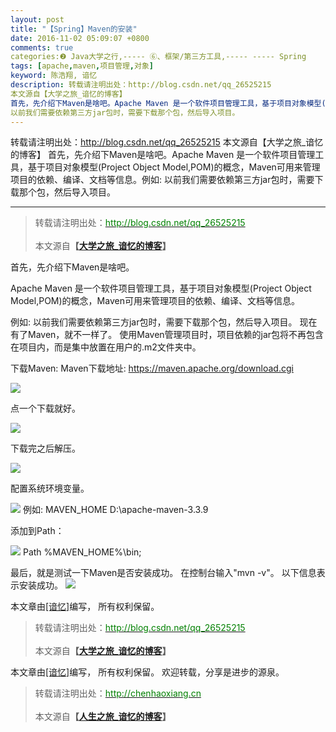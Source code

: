 ```yaml
---
layout: post
title: "【Spring】Maven的安装"
date: 2016-11-02 05:09:07 +0800
comments: true
categories:❷ Java大学之行,----- ⑥、框架/第三方工具,----- ----- Spring
tags: [apache,maven,项目管理,对象]
keyword: 陈浩翔, 谙忆
description: 转载请注明出处：http://blog.csdn.net/qq_26525215
本文源自【大学之旅_谙忆的博客】
首先，先介绍下Maven是啥吧。Apache Maven 是一个软件项目管理工具，基于项目对象模型(Project Object Model,POM)的概念，Maven可用来管理项目的依赖、编译、文档等信息。例如: 
以前我们需要依赖第三方jar包时，需要下载那个包，然后导入项目。 
---
```



转载请注明出处：http://blog.csdn.net/qq_26525215
本文源自【大学之旅_谙忆的博客】
首先，先介绍下Maven是啥吧。Apache Maven 是一个软件项目管理工具，基于项目对象模型(Project Object Model,POM)的概念，Maven可用来管理项目的依赖、编译、文档等信息。例如: 
以前我们需要依赖第三方jar包时，需要下载那个包，然后导入项目。
<!-- more -->
----------

<blockquote cite='陈浩翔'>
<p background-color='#D3D3D3'>转载请注明出处：<a href='http://blog.csdn.net/qq_26525215'><font color="green">http://blog.csdn.net/qq_26525215</font></a><br><br>
本文源自<strong>【<a href='http://blog.csdn.net/qq_26525215' target='_blank'>大学之旅_谙忆的博客</a>】</strong></p>
</blockquote>

首先，先介绍下Maven是啥吧。

Apache Maven 是一个软件项目管理工具，基于项目对象模型(Project Object Model,POM)的概念，Maven可用来管理项目的依赖、编译、文档等信息。

例如:
以前我们需要依赖第三方jar包时，需要下载那个包，然后导入项目。
现在有了Maven，就不一样了。
使用Maven管理项目时，项目依赖的jar包将不再包含在项目内，而是集中放置在用户的.m2文件夹中。

下载Maven:
Maven下载地址:
https://maven.apache.org/download.cgi

![](http://img.blog.csdn.net/20161102165651442)

点一个下载就好。

![](http://img.blog.csdn.net/20161102170043222)


下载完之后解压。

![](http://img.blog.csdn.net/20161102170115144)

配置系统环境变量。

![](http://img.blog.csdn.net/20161102170249571)
例如:
MAVEN_HOME
D:\apache-maven-3.3.9

添加到Path：

![](http://img.blog.csdn.net/20161102170356351)
Path
%MAVEN_HOME%\bin;

最后，就是测试一下Maven是否安装成功。
在控制台输入"mvn -v"。
以下信息表示安装成功。
![](http://img.blog.csdn.net/20161102170727027)


本文章由<a href="https://chenhaoxiang.github.io/">[谙忆]</a>编写， 所有权利保留。 
<blockquote cite='陈浩翔'>
<p background-color='#D3D3D3'>转载请注明出处：<a href='http://blog.csdn.net/qq_26525215'><font color="green">http://blog.csdn.net/qq_26525215</font></a><br><br>
本文源自<strong>【<a href='http://blog.csdn.net/qq_26525215' target='_blank'>大学之旅_谙忆的博客</a>】</strong></p>
</blockquote>


本文章由<a href="http://chenhaoxiang.cn/">[谙忆]</a>编写， 所有权利保留。 
欢迎转载，分享是进步的源泉。
<blockquote cite='陈浩翔'>
<p background-color='#D3D3D3'>转载请注明出处：<a href='http://chenhaoxiang.cn'><font color="green">http://chenhaoxiang.cn</font></a><br><br>
本文源自<strong>【<a href='http://chenhaoxiang.cn' target='_blank'>人生之旅_谙忆的博客</a>】</strong></p>
</blockquote>
